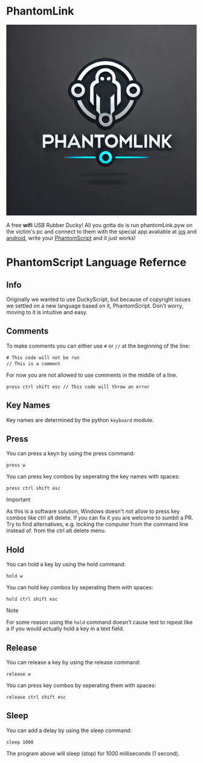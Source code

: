 # PhantomLink

<img src="logo.webp" alt="The PhantomLink logo">

A free **wifi** USB Rubber Ducky!
All you gotta do is run phantomLink.pyw on the victim's pc and connect to them with the special app avaliable at [ios](https://www.youtube.com/watch?v=dQw4w9WgXcQ) and [android](https://www.youtube.com/watch?v=dQw4w9WgXcQ), write your [PhantomScript](phantomScriptLanguageReference) and it just works!

# PhantomScript Language Refernce

## Info
Originally we wanted to use DuckyScript, but because of copyright issues we
settled on a new language based on it, PhantomScript. Don't worry, moving to it
is intuitive and easy.

## Comments
To make comments you can either use `#` or `//` at the beginning of the line:
```
# This code will not be run
// This is a comment
```
For now you are not allowed to use comments in the middle of a line.
```
press ctrl shift esc // This code will throw an error
```

## Key Names
Key names are determined by the python `keyboard` module.

## Press
You can press a keyn by using the press command:
```
press w
```
You can press key combos by seperating the key names with spaces:
```
press ctrl shift esc
```

> [!IMPORTANT]
> As this is a software solution, Windows doesn't not allow to press key combos like ctrl alt delete. If you can fix it
> you are welcome to sumbit a PR. Try to find alternatives, e.g. locking the computer from the command line instead of.
> from the ctrl alt delete menu.

## Hold
You can hold a key by using the hold command:
```
hold w
```
You can hold key combos by seperating them with spaces:
```
hold ctrl shift esc
```
> [!NOTE]
> For some reason using the `hold` command doesn't cause text
> to repeat like a if you would actually hold a key in a text 
> field.

## Release
You can release a key by using the release command:
```
release w
```
You can press key combos by seperating them with spaces:
```
release ctrl shift esc
```
## Sleep
You can add a delay by using the sleep command:
```
sleep 1000
```
The program above will sleep (stop) for 1000 milliseconds (1 second).